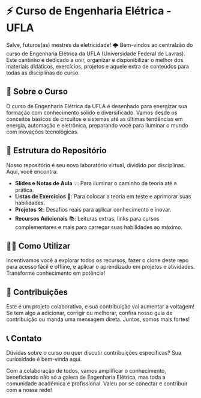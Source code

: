 # ⚡ Curso de Engenharia Elétrica - UFLA

Salve, futuros(as) mestres da eletricidade! 🌩 Bem-vindos ao centralzão do curso de Engenharia Elétrica da UFLA (Universidade Federal de Lavras). Este cantinho é dedicado a unir, organizar e disponibilizar o melhor dos materiais didáticos, exercícios, projetos e aquele extra de conteúdos para todas as disciplinas do curso.

## 📖 Sobre o Curso

O curso de Engenharia Elétrica da UFLA é desenhado para energizar sua formação com conhecimento sólido e diversificado. Vamos desde os conceitos básicos de circuitos e sistemas até as últimas tendências em energia, automação e eletrônica, preparando você para iluminar o mundo com inovações tecnológicas.

## 📂 Estrutura do Repositório

Nosso repositório é seu novo laboratório virtual, dividido por disciplinas. Aqui, você encontra:

- **Slides e Notas de Aula** 💡: Para iluminar o caminho da teoria até a prática.
- **Listas de Exercícios** 🔌: Para colocar a teoria em teste e aprimorar suas habilidades.
- **Projetos** 🛠: Desafios reais para aplicar conhecimento e inovar.
- **Recursos Adicionais** 📚: Leituras extras, links para cursos complementares e mais para carregar suas habilidades ao máximo.

## 👨‍🔧 Como Utilizar

Incentivamos você a explorar todos os recursos, fazer o clone deste repo para acesso fácil e offline, e aplicar o aprendizado em projetos e atividades. Transforme conhecimento em potência!

## 🤝 Contribuições

Este é um projeto colaborativo, e sua contribuição vai aumentar a voltagem! Se tem algo a adicionar, corrigir ou melhorar, confira nosso guia de contribuição ou manda uma mensagem direta. Juntos, somos mais fortes!

## 📞 Contato

Dúvidas sobre o curso ou quer discutir contribuições específicas? Sua curiosidade é bem-vinda aqui.

Com a colaboração de todos, vamos amplificar o conhecimento, beneficiando não só a galera de Engenharia Elétrica, mas toda a comunidade acadêmica e profissional. Valeu por se conectar e contribuir com a nossa rede!
